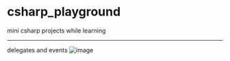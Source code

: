 # csharp_playground
mini csharp projects while learning

----
delegates and events
![image](https://github.com/user-attachments/assets/a761ced9-5d78-4cff-82c7-ffe631996d14)
